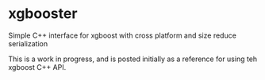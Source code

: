# xgbooster
Simple C++ interface for xgboost with cross platform and size reduce serialization

This is a work in progress, and is posted initially as a reference for using teh xgboost C++ API.
